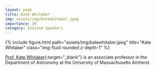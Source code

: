 ```yaml
---
layout: page
title: Kate Whitaker
img: assets/img/katewhitaker.jpeg
importance: 29
category: Invited Speakers
---
```


<div class="row">
    <div class="col-sm mt-3 mt-md-0">
        {% include figure.html path="assets/img/katewhitaker.jpeg" title="Kate Whitaker" class="img-fluid rounded z-depth-1" %}
    </div>
</div>

[Prof. Kate Whitaker](https://www.astrowhit.com){:target="_blank"} is an associate professor in the Department of Astronomy at the University of Massachusetts Amherst.